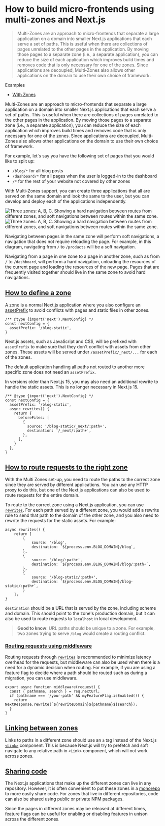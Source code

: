 # How to build micro-frontends using multi-zones and Next.js

> Multi-Zones are an approach to micro-frontends that separate a large application on a domain into smaller Next.js applications that each serve a set of paths. This is useful when there are collections of pages unrelated to the other pages in the application. By moving those pages to a separate zone (i.e., a separate application), you can reduce the size of each application which improves build times and removes code that is only necessary for one of the zones. Since applications are decoupled, Multi-Zones also allows other applications on the domain to use their own choice of framework.



Examples

*   [With Zones](https://github.com/vercel/next.js/tree/canary/examples/with-zones)

Multi-Zones are an approach to micro-frontends that separate a large application on a domain into smaller Next.js applications that each serve a set of paths. This is useful when there are collections of pages unrelated to the other pages in the application. By moving those pages to a separate zone (i.e., a separate application), you can reduce the size of each application which improves build times and removes code that is only necessary for one of the zones. Since applications are decoupled, Multi-Zones also allows other applications on the domain to use their own choice of framework.

For example, let's say you have the following set of pages that you would like to split up:

*   `/blog/*` for all blog posts
*   `/dashboard/*` for all pages when the user is logged-in to the dashboard
*   `/*` for the rest of your website not covered by other zones

With Multi-Zones support, you can create three applications that all are served on the same domain and look the same to the user, but you can develop and deploy each of the applications independently.

![Three zones: A, B, C. Showing a hard navigation between routes from different zones, and soft navigations between routes within the same zone.](/_next/image?url=https%3A%2F%2Fh8DxKfmAPhn8O0p3.public.blob.vercel-storage.com%2Fdocs%2Flight%2Fmulti-zones.png&w=3840&q=75)![Three zones: A, B, C. Showing a hard navigation between routes from different zones, and soft navigations between routes within the same zone.](/_next/image?url=https%3A%2F%2Fh8DxKfmAPhn8O0p3.public.blob.vercel-storage.com%2Fdocs%2Fdark%2Fmulti-zones.png&w=3840&q=75)

Navigating between pages in the same zone will perform soft navigations, a navigation that does not require reloading the page. For example, in this diagram, navigating from `/` to `/products` will be a soft navigation.

Navigating from a page in one zone to a page in another zone, such as from `/` to `/dashboard`, will perform a hard navigation, unloading the resources of the current page and loading the resources of the new page. Pages that are frequently visited together should live in the same zone to avoid hard navigations.

## [How to define a zone](#how-to-define-a-zone)

A zone is a normal Next.js application where you also configure an [assetPrefix](/docs/app/api-reference/config/next-config-js/assetPrefix) to avoid conflicts with pages and static files in other zones.

    /** @type {import('next').NextConfig} */
    const nextConfig = {
      assetPrefix: '/blog-static',
    }

Next.js assets, such as JavaScript and CSS, will be prefixed with `assetPrefix` to make sure that they don't conflict with assets from other zones. These assets will be served under `/assetPrefix/_next/...` for each of the zones.

The default application handling all paths not routed to another more specific zone does not need an `assetPrefix`.

In versions older than Next.js 15, you may also need an additional rewrite to handle the static assets. This is no longer necessary in Next.js 15.

    /** @type {import('next').NextConfig} */
    const nextConfig = {
      assetPrefix: '/blog-static',
      async rewrites() {
        return {
          beforeFiles: [
            {
              source: '/blog-static/_next/:path+',
              destination: '/_next/:path+',
            },
          ],
        }
      },
    }

## [How to route requests to the right zone](#how-to-route-requests-to-the-right-zone)

With the Multi Zones set-up, you need to route the paths to the correct zone since they are served by different applications. You can use any HTTP proxy to do this, but one of the Next.js applications can also be used to route requests for the entire domain.

To route to the correct zone using a Next.js application, you can use [`rewrites`](/docs/app/api-reference/config/next-config-js/rewrites). For each path served by a different zone, you would add a rewrite rule to send that path to the domain of the other zone, and you also need to rewrite the requests for the static assets. For example:

    async rewrites() {
        return [
            {
                source: '/blog',
                destination: `${process.env.BLOG_DOMAIN}/blog`,
            },
            {
                source: '/blog/:path+',
                destination: `${process.env.BLOG_DOMAIN}/blog/:path+`,
            },
            {
                source: '/blog-static/:path+',
                destination: `${process.env.BLOG_DOMAIN}/blog-static/:path+`,
            }
        ];
    }

`destination` should be a URL that is served by the zone, including scheme and domain. This should point to the zone's production domain, but it can also be used to route requests to `localhost` in local development.

> **Good to know**: URL paths should be unique to a zone. For example, two zones trying to serve `/blog` would create a routing conflict.

### [Routing requests using middleware](#routing-requests-using-middleware)

Routing requests through [`rewrites`](/docs/app/api-reference/config/next-config-js/rewrites) is recommended to minimize latency overhead for the requests, but middleware can also be used when there is a need for a dynamic decision when routing. For example, if you are using a feature flag to decide where a path should be routed such as during a migration, you can use middleware.

    export async function middleware(request) {
      const { pathname, search } = req.nextUrl;
      if (pathname === '/your-path' && myFeatureFlag.isEnabled()) {
        return NextResponse.rewrite(`${rewriteDomain}${pathname}${search});
      }
    }

## [Linking between zones](#linking-between-zones)

Links to paths in a different zone should use an `a` tag instead of the Next.js [`<Link>`](/docs/pages/api-reference/components/link) component. This is because Next.js will try to prefetch and soft navigate to any relative path in `<Link>` component, which will not work across zones.

## [Sharing code](#sharing-code)

The Next.js applications that make up the different zones can live in any repository. However, it is often convenient to put these zones in a [monorepo](https://en.wikipedia.org/wiki/Monorepo) to more easily share code. For zones that live in different repositories, code can also be shared using public or private NPM packages.

Since the pages in different zones may be released at different times, feature flags can be useful for enabling or disabling features in unison across the different zones.
